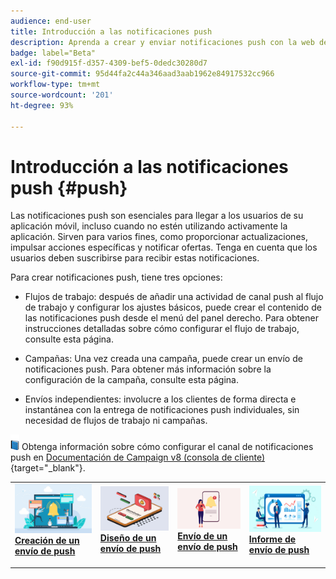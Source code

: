 ```yaml
---
audience: end-user
title: Introducción a las notificaciones push
description: Aprenda a crear y enviar notificaciones push con la web de Adobe Campaign
badge: label="Beta"
exl-id: f90d915f-d357-4309-bef5-0dedc30280d7
source-git-commit: 95d44fa2c44a346aad3aab1962e84917532cc966
workflow-type: tm+mt
source-wordcount: '201'
ht-degree: 93%

---
```


# Introducción a las notificaciones push {#push}

Las notificaciones push son esenciales para llegar a los usuarios de su aplicación móvil, incluso cuando no estén utilizando activamente la aplicación. Sirven para varios fines, como proporcionar actualizaciones, impulsar acciones específicas y notificar ofertas. Tenga en cuenta que los usuarios deben suscribirse para recibir estas notificaciones.

Para crear notificaciones push, tiene tres opciones:

* Flujos de trabajo: después de añadir una actividad de canal push al flujo de trabajo y configurar los ajustes básicos, puede crear el contenido de las notificaciones push desde el menú del panel derecho. Para obtener instrucciones detalladas sobre cómo configurar el flujo de trabajo, consulte esta página.

* Campañas: Una vez creada una campaña, puede crear un envío de notificaciones push. Para obtener más información sobre la configuración de la campaña, consulte esta página.

* Envíos independientes: involucre a los clientes de forma directa e instantánea con la entrega de notificaciones push individuales, sin necesidad de flujos de trabajo ni campañas.

![](../assets/do-not-localize/book.png) Obtenga información sobre cómo configurar el canal de notificaciones push en [Documentación de Campaign v8 (consola de cliente)](https://experienceleague.adobe.com/docs/campaign/campaign-v8/campaigns/send/push.html?lang=es){target="_blank"}.

<table style="table-layout:fixed"><tr style="border: 0;">
<td>
<a href="create-push.md">
<img alt="Posible cliente" src="assets/do-not-localize/push_create.jpeg">
</a>
<div><a href="create-push.md"><strong>Creación de un envío de push</strong>
</div>
<p>
</td>
<td>
<a href="content-push.md">
<img alt="Poco frecuente" src="assets/do-not-localize/push_design.jpeg">
</a>
<div>
<a href="content-push.md"><strong>Diseño de un envío de push<strong></strong></a>
</div>
<p></td>
<td>
<a href="send-push.md">
<img alt="Validación" src="assets/do-not-localize/push_send.jpeg">
</a>
<div>
<a href="send-push.md"><strong>Envío de un envío de push</strong></a>
</div>
<p>
</td>
<td>
<a href="send-push.md">
<img alt="Validación" src="assets/do-not-localize/push_report.jpeg">
</a>
<div>
<a href="send-push.md"><strong>Informe de envío de push</strong></a>
</div>
<p>
</td>
</tr></table>
